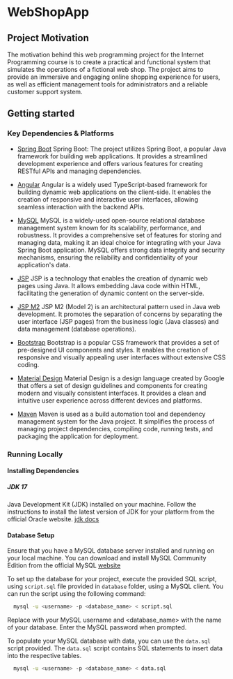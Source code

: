 # WebShopApp

## Project Motivation
The motivation behind this web programming project for the Internet Programming course is to create a practical and functional system that simulates the operations of a fictional web shop. The project aims to provide an immersive and engaging online shopping experience for users, as well as efficient management tools for administrators and a reliable customer support system.

## Getting started

### Key Dependencies & Platforms

- [Spring Boot](https://spring.io/projects/spring-boot)
Spring Boot: The project utilizes Spring Boot, a popular Java framework for building web applications. It provides a streamlined development experience and offers various features for creating RESTful APIs and managing dependencies.

- [Angular](https://angular.io/)
Angular is a widely used TypeScript-based framework for building dynamic web applications on the client-side. It enables the creation of responsive and interactive user interfaces, allowing seamless interaction with the backend APIs.

- [MySQL](https://www.mysql.com/)
MySQL is a widely-used open-source relational database management system known for its scalability, performance, and robustness. It provides a comprehensive set of features for storing and managing data, making it an ideal choice for integrating with your Java Spring Boot application. MySQL offers strong data integrity and security mechanisms, ensuring the reliability and confidentiality of your application's data.

- [JSP](https://docs.oracle.com/javaee/5/tutorial/doc/bnagx.html)
JSP is a technology that enables the creation of dynamic web pages using Java. It allows embedding Java code within HTML, facilitating the generation of dynamic content on the server-side.

- [JSP M2](https://docs.oracle.com/javaee/5/tutorial/doc/bnagx.html)
JSP M2 (Model 2) is an architectural pattern used in Java web development. It promotes the separation of concerns by separating the user interface (JSP pages) from the business logic (Java classes) and data management (database operations).

- [Bootstrap](https://getbootstrap.com/)
Bootstrap is a popular CSS framework that provides a set of pre-designed UI components and styles. It enables the creation of responsive and visually appealing user interfaces without extensive CSS coding.

- [Material Design](https://m3.material.io/)
Material Design is a design language created by Google that offers a set of design guidelines and components for creating modern and visually consistent interfaces. It provides a clean and intuitive user experience across different devices and platforms.

- [Maven](https://maven.apache.org/)
Maven is used as a build automation tool and dependency management system for the Java project. It simplifies the process of managing project dependencies, compiling code, running tests, and packaging the application for deployment.

### Running Locally

#### Installing Dependencies

##### JDK 17

Java Development Kit (JDK) installed on your machine. Follow the instructions to install the latest version of JDK for your platform from the official Oracle website. [jdk docs](https://www.oracle.com/java/technologies/downloads/)

#### Database Setup

Ensure that you have a MySQL database server installed and running on your local machine. You can download and install MySQL Community Edition from the official MySQL [website](https://dev.mysql.com/downloads/)

To set up the database for your project, execute the provided SQL script, using `script.sql` file provided in `database` folder, using a MySQL client. You can run the script using the following command:

```bash
  mysql -u <username> -p <database_name> < script.sql
```
Replace <username> with your MySQL username and <database_name> with the name of your database. Enter the MySQL password when prompted.
  
To populate your MySQL database with data, you can use the `data.sql` script provided. The `data.sql` script contains SQL statements to insert data into the respective tables.
  
```bash
  mysql -u <username> -p <database_name> < data.sql
```
